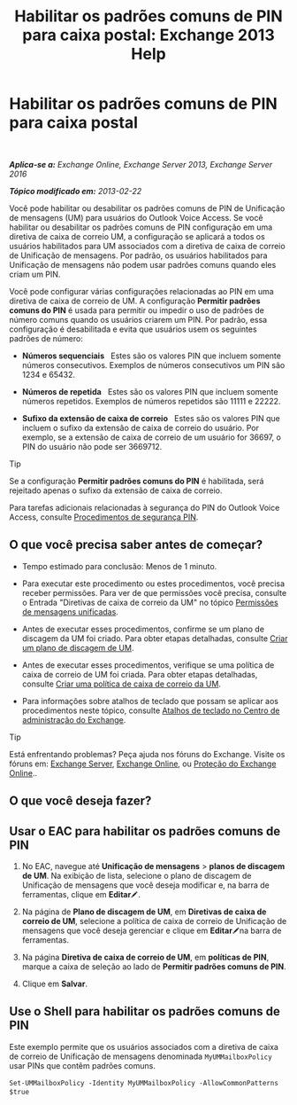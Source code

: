 ﻿---
title: 'Habilitar os padrões comuns de PIN para caixa postal: Exchange 2013 Help'
TOCTitle: Habilitar os padrões comuns de PIN para caixa postal
ms:assetid: 9940a8c2-f576-4089-ab96-8b318ad3da0f
ms:mtpsurl: https://technet.microsoft.com/pt-br/library/JJ673546(v=EXCHG.150)
ms:contentKeyID: 50556252
ms.date: 05/22/2018
mtps_version: v=EXCHG.150
ms.translationtype: MT
---

# Habilitar os padrões comuns de PIN para caixa postal

 

_**Aplica-se a:** Exchange Online, Exchange Server 2013, Exchange Server 2016_

_**Tópico modificado em:** 2013-02-22_

Você pode habilitar ou desabilitar os padrões comuns de PIN de Unificação de mensagens (UM) para usuários do Outlook Voice Access. Se você habilitar ou desabilitar os padrões comuns de PIN configuração em uma diretiva de caixa de correio UM, a configuração se aplicará a todos os usuários habilitados para UM associados com a diretiva de caixa de correio de Unificação de mensagens. Por padrão, os usuários habilitados para Unificação de mensagens não podem usar padrões comuns quando eles criam um PIN.

Você pode configurar várias configurações relacionadas ao PIN em uma diretiva de caixa de correio de UM. A configuração **Permitir padrões comuns do PIN** é usada para permitir ou impedir o uso de padrões de número comuns quando os usuários criarem um PIN. Por padrão, essa configuração é desabilitada e evita que usuários usem os seguintes padrões de número:

  - **Números sequenciais**   Estes são os valores PIN que incluem somente números consecutivos. Exemplos de números consecutivos um PIN são 1234 e 65432.

  - **Números de repetida**   Estes são os valores PIN que incluem somente números repetidos. Exemplos de números repetidos são 11111 e 22222.

  - **Sufixo da extensão de caixa de correio**   Estes são os valores PIN que incluem o sufixo da extensão de caixa de correio do usuário. Por exemplo, se a extensão de caixa de correio de um usuário for 36697, o PIN do usuário não pode ser 3669712.


> [!TIP]
> Se a configuração <STRONG>Permitir padrões comuns do PIN</STRONG> é habilitada, será rejeitado apenas o sufixo da extensão de caixa de correio.



Para tarefas adicionais relacionadas à segurança do PIN do Outlook Voice Access, consulte [Procedimentos de segurança PIN](pin-security-procedures-exchange-2013-help.md).

## O que você precisa saber antes de começar?

  - Tempo estimado para conclusão: Menos de 1 minuto.

  - Para executar este procedimento ou estes procedimentos, você precisa receber permissões. Para ver de que permissões você precisa, consulte o Entrada "Diretivas de caixa de correio da UM" no tópico [Permissões de mensagens unificadas](unified-messaging-permissions-exchange-2013-help.md).

  - Antes de executar esses procedimentos, confirme se um plano de discagem da UM foi criado. Para obter etapas detalhadas, consulte [Criar um plano de discagem de UM](create-a-um-dial-plan-exchange-2013-help.md).

  - Antes de executar esses procedimentos, verifique se uma política de caixa de correio de UM foi criada. Para obter etapas detalhadas, consulte [Criar uma política de caixa de correio da UM](create-a-um-mailbox-policy-exchange-2013-help.md).

  - Para informações sobre atalhos de teclado que possam se aplicar aos procedimentos neste tópico, consulte [Atalhos de teclado no Centro de administração do Exchange](keyboard-shortcuts-in-the-exchange-admin-center-exchange-online-protection-help.md).


> [!TIP]
> Está enfrentando problemas? Peça ajuda nos fóruns do Exchange. Visite os fóruns em: <A href="https://go.microsoft.com/fwlink/p/?linkid=60612">Exchange Server</A>, <A href="https://go.microsoft.com/fwlink/p/?linkid=267542">Exchange Online</A>, ou <A href="https://go.microsoft.com/fwlink/p/?linkid=285351">Proteção do Exchange Online</A>..



## O que você deseja fazer?

## Usar o EAC para habilitar os padrões comuns de PIN

1.  No EAC, navegue até **Unificação de mensagens** \> **planos de discagem de UM**. Na exibição de lista, selecione o plano de discagem de Unificação de mensagens que você deseja modificar e, na barra de ferramentas, clique em **Editar**![Ícone de edição](images/JJ218640.6f53ccb2-1f13-4c02-bea0-30690e6ea71d(EXCHG.150).gif "Ícone de edição").

2.  Na página de **Plano de discagem de UM**, em **Diretivas de caixa de correio de UM**, selecione a política de caixa de correio de Unificação de mensagens que você deseja gerenciar e clique em **Editar**![Ícone de edição](images/JJ218640.6f53ccb2-1f13-4c02-bea0-30690e6ea71d(EXCHG.150).gif "Ícone de edição")na barra de ferramentas.

3.  Na página **Diretiva de caixa de correio de UM**, em **políticas de PIN**, marque a caixa de seleção ao lado de **Permitir padrões comuns de PIN**.

4.  Clique em **Salvar**.

## Use o Shell para habilitar os padrões comuns de PIN

Este exemplo permite que os usuários associados com a diretiva de caixa de correio de Unificação de mensagens denominada `MyUMMailboxPolicy` usar PINs que contêm padrões comuns.

    Set-UMMailboxPolicy -Identity MyUMMailboxPolicy -AllowCommonPatterns $true

